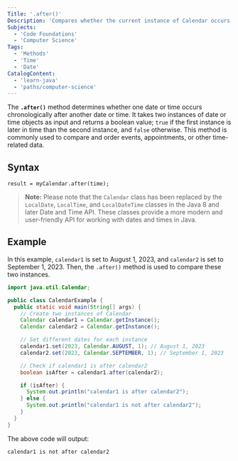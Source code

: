 ```yaml
---
Title: '.after()'
Description: 'Compares whether the current instance of Calendar occurs after the time represented by the specified object.'
Subjects:
  - 'Code Foundations'
  - 'Computer Science'
Tags:
  - 'Methods'
  - 'Time'
  - 'Date'
CatalogContent:
  - 'learn-java'
  - 'paths/computer-science'
---
```


The **`.after()`** method determines whether one date or time occurs chronologically after another date or time. It takes two instances of date or time objects as input and returns a boolean value; `true` if the first instance is later in time than the second instance, and `false` otherwise. This method is commonly used to compare and order events, appointments, or other time-related data.

## Syntax

```pseudo
result = myCalendar.after(time);
```

> **Note:** Please note that the `Calendar` class has been replaced by the `LocalDate`, `LocalTime`, and `LocalDateTime` classes in the Java 8 and later Date and Time API. These classes provide a more modern and user-friendly API for working with dates and times in Java.

## Example

In this example, `calendar1` is set to August 1, 2023, and `calendar2` is set to September 1, 2023. Then, the `.after()` method is used to compare these two instances.

```java
import java.util.Calendar;

public class CalendarExample {
  public static void main(String[] args) {
    // Create two instances of Calendar
    Calendar calendar1 = Calendar.getInstance();
    Calendar calendar2 = Calendar.getInstance();

    // Set different dates for each instance
    calendar1.set(2023, Calendar.AUGUST, 1); // August 1, 2023
    calendar2.set(2023, Calendar.SEPTEMBER, 1); // September 1, 2023

    // Check if calendar1 is after calendar2
    boolean isAfter = calendar1.after(calendar2);

    if (isAfter) {
      System.out.println("calendar1 is after calendar2");
    } else {
      System.out.println("calendar1 is not after calendar2");
    }
  }
}

```

The above code will output:

```shell
calendar1 is not after calendar2
```
